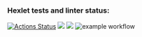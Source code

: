 ### Hexlet tests and linter status:
[![Actions Status](https://github.com/AlexSinitsin/frontend-project-lvl2/workflows/hexlet-check/badge.svg)](https://github.com/AlexSinitsin/frontend-project-lvl2/actions)
<a href="https://codeclimate.com/github/AlexSinitsin/frontend-project-lvl2/maintainability"><img src="https://api.codeclimate.com/v1/badges/625307f94d998e1f57a6/maintainability" /></a>
<a href="https://codeclimate.com/github/AlexSinitsin/frontend-project-lvl2/test_coverage"><img src="https://api.codeclimate.com/v1/badges/625307f94d998e1f57a6/test_coverage" /></a>
![example workflow](https://github.com/AlexSinitsin/frontend-project-lvl2/actions/workflows/main.yml/badge.svg)